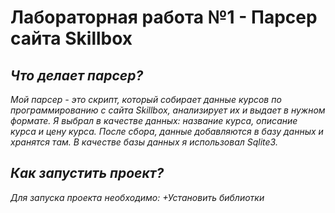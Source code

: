 # Лабораторная работа №1 - Парсер сайта Skillbox

## *Что делает парсер?*
*Мой парсер - это скрипт, который собирает данные курсов по программированию с сайта  Skillbox, анализирует их и выдает в нужном формате. Я выбрал в качестве данных: название курса, описание курса и цену курса. После сбора, данные добавляются в базу данных и хранятся там. В качестве базы данных я использовал  Sqlite3.*

## *Как запустить проект?*
*Для запуска проекта необходимо:
+Установить библиотки*
